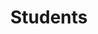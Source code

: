 ---
breadcrumb: <div id="breadcrumb"><a href="index.html">Home</a> <span class="breadcrumb_spacer">&gt;</span>
  <a href="alumni.html">Alumni Association</a> <span class="breadcrumb_spacer">&gt;</span>
  <a href="departments-2.html">Departments and Courses</a> <span class="breadcrumb_spacer">&gt;</span>
  <a href="pe_dep-1.html">Department of Physical Education</a> <span class="breadcrumb_spacer">&gt;</span>
  <strong>Students</strong></div>
headerimage: <img alt="" height="105" src="assets/2006/images/banners/departments.jpg" width="472"/>
html_title: Students
layout: 2006_default
left_title:
- <img alt="Physical" border="0" height="33" src="assets/2006/content/gt/b11850f17516651190ce3a2f4e59b197.png"
  title="Physical" width="119"/>
- <img alt="Education" border="0" height="33" src="assets/2006/content/gt/1638da26db827946249f526f0283145e.png"
  title="Education" width="149"/>
old_website: true
permalink: /students-13.html
published: true
subnav:
- <li class="sub_no sub_first"><a href="pe_dep.html" title="About">About</a></li>
- <li class="sub_no"><a href="164.0.0.1.0.0.html" title="Faculty">Faculty</a></li>
- <li class="sub_no"><a href="165.0.0.1.0.0.html" title="Courses">Courses</a></li>
- <li class="sub_no"><a href="166.0.0.1.0.0.html" title="Students">Students</a></li>
title: Students
---